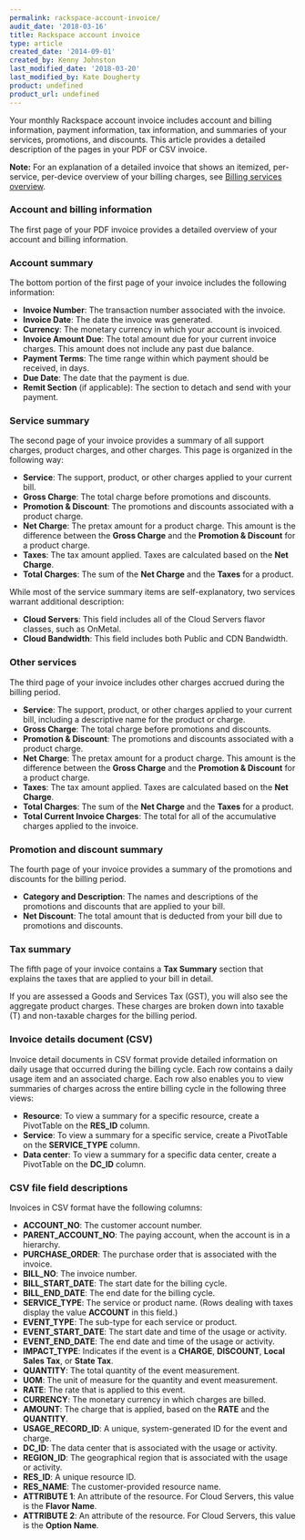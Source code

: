 ```yaml
---
permalink: rackspace-account-invoice/
audit_date: '2018-03-16'
title: Rackspace account invoice
type: article
created_date: '2014-09-01'
created_by: Kenny Johnston
last_modified_date: '2018-03-20'
last_modified_by: Kate Dougherty
product: undefined
product_url: undefined
---
```


Your monthly Rackspace account invoice includes account and billing
information, payment information, tax information, and summaries of your
services, promotions, and discounts. This article provides a detailed
description of the pages in your PDF or CSV invoice.

**Note:** For an explanation of a detailed invoice that shows an itemized,
per-service, per-device overview of your billing charges, see [Billing services overview](/how-to/billing-services-overview/).

### Account and billing information

The first page of your PDF invoice provides a detailed overview of your
account and billing information.

### Account summary

The bottom portion of the first page of your invoice includes the
following information:

- **Invoice Number**: The transaction number associated with the invoice.
- **Invoice Date**: The date the invoice was generated.
- **Currency**: The monetary currency in which your account is invoiced.
- **Invoice Amount Due**: The total amount due for your current invoice
  charges. This amount does not include any past due balance.
- **Payment Terms**: The time range within which payment should
  be received, in days.
- **Due Date**: The date that the payment is due.
- **Remit Section** (if applicable): The section to detach and send with your
  payment.

### Service summary

The second page of your invoice provides a summary of all support charges,
product charges, and other charges. This page is organized in the following
way:

- **Service**: The support, product, or other charges applied to your
  current bill.
- **Gross Charge**: The total charge before promotions and discounts.
- **Promotion & Discount**: The promotions and discounts associated
  with a product charge.
- **Net Charge**: The pretax amount for a product charge. This amount is the
  difference between the **Gross Charge** and the **Promotion & Discount** for
  a product charge.
- **Taxes**: The tax amount applied. Taxes are calculated based
  on the **Net Charge**.
- **Total Charges**: The sum of the **Net Charge** and the **Taxes** for a
  product.

While most of the service summary items are self-explanatory, two services
warrant additional description:

- **Cloud Servers**: This field includes all of the Cloud Servers flavor
  classes, such as OnMetal.
- **Cloud Bandwidth**: This field includes both Public and CDN Bandwidth.

### Other services

The third page of your invoice includes other charges accrued during the
billing period.

- **Service**: The support, product, or other charges applied to your
  current bill, including a descriptive name for the product or charge.
- **Gross Charge**: The total charge before promotions and discounts.
- **Promotion & Discount**: The promotions and discounts associated
  with a product charge.
- **Net Charge**: The pretax amount for a product charge. This amount is the
  difference between the **Gross Charge** and the **Promotion & Discount** for
  a product charge.
- **Taxes**: The tax amount applied. Taxes are calculated based
  on the **Net Charge**.
- **Total Charges**: The sum of the **Net Charge** and the **Taxes** for a
  product.
- **Total Current Invoice Charges**: The total for all of the accumulative
  charges applied to the invoice.  

### Promotion and discount summary

The fourth page of your invoice provides a summary of the promotions and
discounts for the billing period.

- **Category and Description**: The names and descriptions of the
  promotions and discounts that are applied to your bill.
- **Net Discount**: The total amount that is deducted from your bill due
  to promotions and discounts.

### Tax summary

The fifth page of your invoice contains a **Tax Summary** section that
explains the taxes that are applied to your bill in detail.

If you are assessed a Goods and Services Tax (GST), you will also see the
aggregate product charges. These charges are broken down into taxable (T) and non-taxable charges for the billing period.

### Invoice details document (CSV)

Invoice detail documents in CSV format provide detailed information on daily usage that occurred during the billing cycle. Each row contains a daily usage item and an associated charge. Each row also enables you to view summaries of charges across the entire billing cycle in the following three views:

- **Resource**: To view a summary for a specific resource, create a PivotTable
  on the **RES_ID** column.
- **Service**: To view a summary for a specific service, create a PivotTable
  on the **SERVICE_TYPE** column.
- **Data center**: To view a summary for a specific data center, create a
  PivotTable on the **DC_ID** column.

### CSV file field descriptions

Invoices in CSV format have the following columns:

- **ACCOUNT_NO**: The customer account number.
- **PARENT_ACCOUNT_NO**: The paying account, when the account is in a
  hierarchy.
- **PURCHASE_ORDER**: The purchase order that is associated with the invoice.
- **BILL_NO**: The invoice number.
- **BILL_START_DATE**: The start date for the billing cycle.
- **BILL_END_DATE**: The end date for the billing cycle.
- **SERVICE_TYPE**: The service or product name. (Rows dealing with taxes
  display the value **ACCOUNT** in this field.)
- **EVENT_TYPE**: The sub-type for each service or product.
- **EVENT_START_DATE**: The start date and time of the usage or activity.
- **EVENT_END_DATE**: The end date and time of the usage or activity.
- **IMPACT_TYPE**: Indicates if the event is a **CHARGE**, **DISCOUNT**,
  **Local Sales Tax**, or **State Tax**.
- **QUANTITY**: The total quantity of the event measurement.
- **UOM**: The unit of measure for the quantity and event measurement.
- **RATE**: The rate that is applied to this event.
- **CURRENCY**: The monetary currency in which charges are billed.
- **AMOUNT**: The charge that is applied, based on the **RATE** and the
  **QUANTITY**.
- **USAGE_RECORD_ID**: A unique, system-generated ID for the event and charge.
- **DC_ID**: The data center that is associated with the usage or activity.
- **REGION_ID**: The geographical region that is associated with the usage or
  activity.
- **RES_ID**: A unique resource ID.
- **RES_NAME**: The customer-provided resource name.
- **ATTRIBUTE 1**: An attribute of the resource. For Cloud Servers, this
  value is the **Flavor Name**.
- **ATTRIBUTE 2**: An attribute of the resource. For Cloud Servers, this
  value is the **Option Name**.
